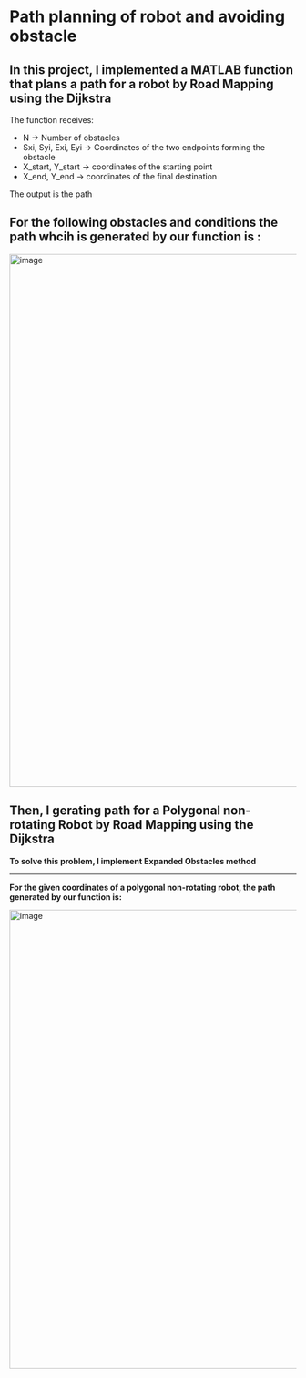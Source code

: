 # Path planning of robot and avoiding obstacle

## In this project, I implemented a MATLAB function that plans a path for a robot by Road Mapping using the Dijkstra

The function receives:

- N → Number of obstacles
- Sxi, Syi, Exi, Eyi → Coordinates of the two endpoints forming the obstacle
- X_start, Y_start  →  coordinates of the starting point
- X_end, Y_end  →  coordinates of the final destination

The output is the path 

## For the following obstacles and conditions the path whcih is generated by our function is : 

<img width="1342" height="936" alt="image" src="https://github.com/user-attachments/assets/84699967-0b90-4765-8f85-684d31921d64" />

## Then, I gerating path for a Polygonal non-rotating Robot by Road Mapping using the Dijkstra

**To solve this problem, I implement Expanded Obstacles method**

---

**For the given coordinates of a polygonal non-rotating robot, the path generated by our function is:**

<img width="1070" height="806" alt="image" src="https://github.com/user-attachments/assets/27bd328c-69dc-4360-9709-2e0fa6b63ecb" />





